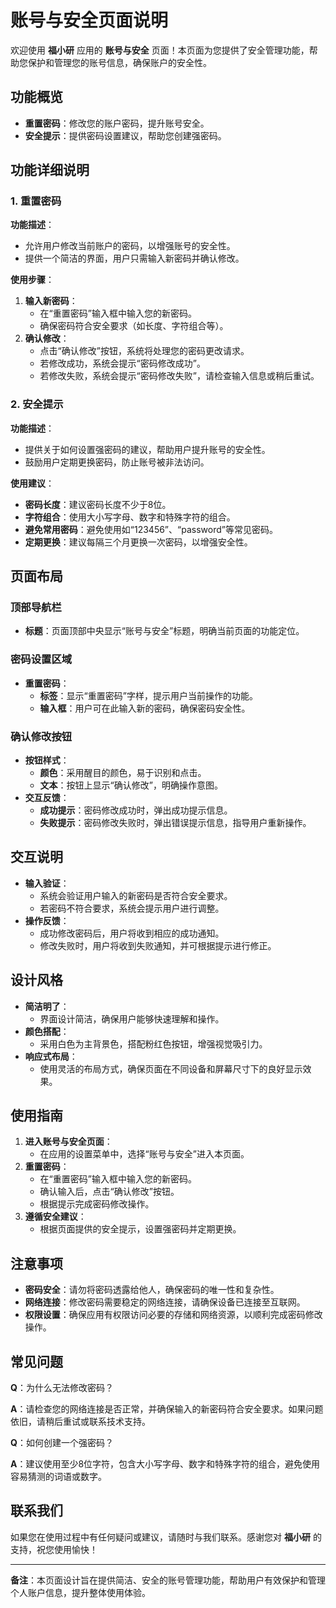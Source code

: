# 账号与安全页面说明

欢迎使用 **福小研** 应用的 **账号与安全** 页面！本页面为您提供了安全管理功能，帮助您保护和管理您的账号信息，确保账户的安全性。

## 功能概览

- **重置密码**：修改您的账户密码，提升账号安全。
- **安全提示**：提供密码设置建议，帮助您创建强密码。

## 功能详细说明

### 1. 重置密码

**功能描述**：
- 允许用户修改当前账户的密码，以增强账号的安全性。
- 提供一个简洁的界面，用户只需输入新密码并确认修改。

**使用步骤**：
1. **输入新密码**：
   - 在“重置密码”输入框中输入您的新密码。
   - 确保密码符合安全要求（如长度、字符组合等）。
2. **确认修改**：
   - 点击“确认修改”按钮，系统将处理您的密码更改请求。
   - 若修改成功，系统会提示“密码修改成功”。
   - 若修改失败，系统会提示“密码修改失败”，请检查输入信息或稍后重试。

### 2. 安全提示

**功能描述**：
- 提供关于如何设置强密码的建议，帮助用户提升账号的安全性。
- 鼓励用户定期更换密码，防止账号被非法访问。

**使用建议**：
- **密码长度**：建议密码长度不少于8位。
- **字符组合**：使用大小写字母、数字和特殊字符的组合。
- **避免常用密码**：避免使用如“123456”、“password”等常见密码。
- **定期更换**：建议每隔三个月更换一次密码，以增强安全性。

## 页面布局

### 顶部导航栏

- **标题**：页面顶部中央显示“账号与安全”标题，明确当前页面的功能定位。

### 密码设置区域

- **重置密码**：
  - **标签**：显示“重置密码”字样，提示用户当前操作的功能。
  - **输入框**：用户可在此输入新的密码，确保密码安全性。

### 确认修改按钮

- **按钮样式**：
  - **颜色**：采用醒目的颜色，易于识别和点击。
  - **文本**：按钮上显示“确认修改”，明确操作意图。
- **交互反馈**：
  - **成功提示**：密码修改成功时，弹出成功提示信息。
  - **失败提示**：密码修改失败时，弹出错误提示信息，指导用户重新操作。

## 交互说明

- **输入验证**：
  - 系统会验证用户输入的新密码是否符合安全要求。
  - 若密码不符合要求，系统会提示用户进行调整。
- **操作反馈**：
  - 成功修改密码后，用户将收到相应的成功通知。
  - 修改失败时，用户将收到失败通知，并可根据提示进行修正。

## 设计风格

- **简洁明了**：
  - 界面设计简洁，确保用户能够快速理解和操作。
- **颜色搭配**：
  - 采用白色为主背景色，搭配粉红色按钮，增强视觉吸引力。
- **响应式布局**：
  - 使用灵活的布局方式，确保页面在不同设备和屏幕尺寸下的良好显示效果。

## 使用指南

1. **进入账号与安全页面**：
   - 在应用的设置菜单中，选择“账号与安全”进入本页面。
2. **重置密码**：
   - 在“重置密码”输入框中输入您的新密码。
   - 确认输入后，点击“确认修改”按钮。
   - 根据提示完成密码修改操作。
3. **遵循安全建议**：
   - 根据页面提供的安全提示，设置强密码并定期更换。

## 注意事项

- **密码安全**：请勿将密码透露给他人，确保密码的唯一性和复杂性。
- **网络连接**：修改密码需要稳定的网络连接，请确保设备已连接至互联网。
- **权限设置**：确保应用有权限访问必要的存储和网络资源，以顺利完成密码修改操作。

## 常见问题

**Q**：为什么无法修改密码？

**A**：请检查您的网络连接是否正常，并确保输入的新密码符合安全要求。如果问题依旧，请稍后重试或联系技术支持。

**Q**：如何创建一个强密码？

**A**：建议使用至少8位字符，包含大小写字母、数字和特殊字符的组合，避免使用容易猜测的词语或数字。

## 联系我们

如果您在使用过程中有任何疑问或建议，请随时与我们联系。感谢您对 **福小研** 的支持，祝您使用愉快！

---

**备注**：本页面设计旨在提供简洁、安全的账号管理功能，帮助用户有效保护和管理个人账户信息，提升整体使用体验。